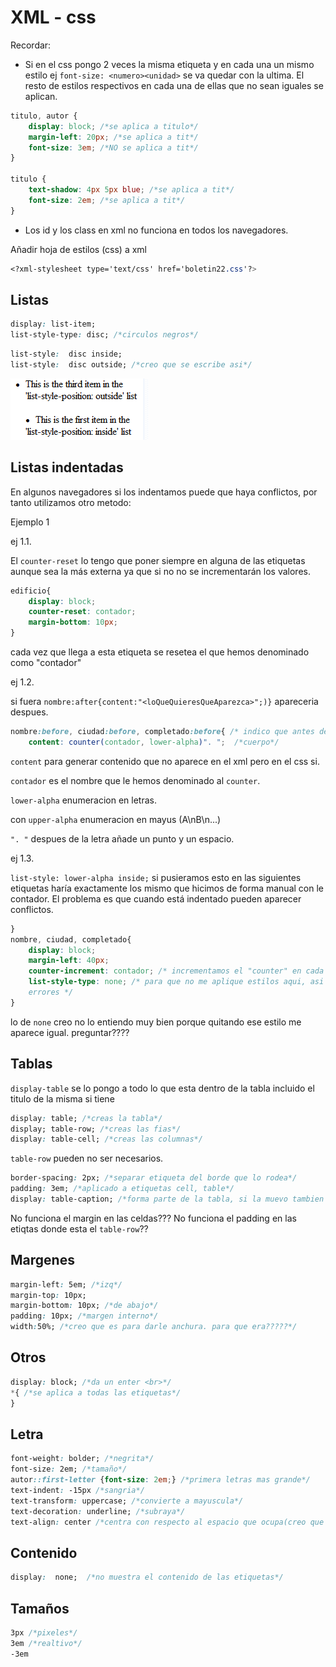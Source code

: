 # XML - css
Recordar:
* Si en el css pongo 2 veces la misma etiqueta y en cada una un mismo estilo ej `font-size: <numero><unidad>` se va quedar con la ultima. El resto de estilos respectivos en cada una de ellas que no sean iguales se aplican.
````css
titulo, autor {
	display: block; /*se aplica a titulo*/
	margin-left: 20px; /*se aplica a tit*/
	font-size: 3em; /*NO se aplica a tit*/
}

titulo {
	text-shadow: 4px 5px blue; /*se aplica a tit*/
	font-size: 2em; /*se aplica a tit*/
}
````
* Los id y los class en xml no funciona en todos los navegadores.

Añadir hoja de estilos (css) a xml
```css
<?xml-stylesheet type='text/css' href='boletin22.css'?>
```
## Listas

```css
display: list-item; 
list-style-type: disc; /*circulos negros*/
```

```css
list-style:  disc inside;
list-style:  disc outside; /*creo que se escribe asi*/
```
![imagenesReadme](imagenesReadme/discInsideOutside.png)

## Listas indentadas
En algunos navegadores si los indentamos puede que haya conflictos, por tanto utilizamos otro metodo:

Ejemplo 1

ej 1.1. 

El `counter-reset` lo tengo que poner siempre en alguna de las etiquetas aunque sea la más externa ya que si no no se incrementarán los valores.
```css
edificio{
	display: block; 
	counter-reset: contador; 
	margin-bottom: 10px;
}
```
cada vez que llega a esta etiqueta se resetea el que hemos denominado como "contador" 

ej 1.2. 

si fuera `nombre:after{content:"<loQueQuieresQueAparezca>";)}` apareceria despues.
```css
nombre:before, ciudad:before, completado:before{ /* indico que antes de esas etiqueta hagan lo que tiene en el cuerpo */
	content: counter(contador, lower-alpha)". ";  /*cuerpo*/
```
 `content` para generar contenido que no aparece en el xml pero en el css si.

 `contador` es el nombre que le hemos denominado al `counter`.

 `lower-alpha` enumeracion en letras. 
 
 con `upper-alpha` enumeracion en mayus (A\nB\n...)
 
 `". "` despues de la letra añade un punto y un espacio.

ej 1.3. 

`list-style: lower-alpha inside;` si pusieramos esto en las siguientes etiquetas 
haría exactamente los mismo que hicimos de forma manual con le contador. El problema es que
cuando está indentado pueden aparecer conflictos.
```css
}
nombre, ciudad, completado{
	display: block;
	margin-left: 40px;
	counter-increment: contador; /* incrementamos el "counter" en cada una de las etiquetas */
	list-style-type: none; /* para que no me aplique estilos aqui, asi evitamos posibles
	errores */
}
```
lo de `none` creo no lo entiendo muy bien porque quitando ese estilo me aparece igual. preguntar????

## Tablas
`display-table` se lo pongo a todo lo que esta dentro de la tabla incluido el titulo de la misma si tiene
````css
display: table; /*creas la tabla*/
display; table-row; /*creas las fias*/
display: table-cell; /*creas las columnas*/ 
````
`table-row` pueden no ser necesarios.
````css
border-spacing: 2px; /*separar etiqueta del borde que lo rodea*/
padding: 3em; /*aplicado a etiquetas cell, table*/
display: table-caption; /*forma parte de la tabla, si la muevo tambien se mueve*/
````
No funciona el margin en las celdas???
No funciona el padding en las etiqtas donde esta el `table-row`??

## Margenes
```css
margin-left: 5em; /*izq*/ 
margin-top: 10px;
margin-bottom: 10px; /*de abajo*/
padding: 10px; /*margen interno*/
width:50%; /*creo que es para darle anchura. para que era?????*/

```

## Otros
```css
display: block; /*da un enter <br>*/
*{ /*se aplica a todas las etiquetas*/
}

```

## Letra
```css
font-weight: bolder; /*negrita*/
font-size: 2em; /*tamaño*/
autor::first-letter {font-size: 2em;} /*primera letras mas grande*/
text-indent: -15px /*sangria*/
text-transform: uppercase; /*convierte a mayuscula*/
text-decoration: underline; /*subraya*/
text-align: center /*centra con respecto al espacio que ocupa(creo que respecto al padding*/
```

## Contenido
```css
display:  none;	 /*no muestra el contenido de las etiquetas*/
```

## Tamaños
````css
3px /*pixeles*/
3em /*realtivo*/
-3em
````
